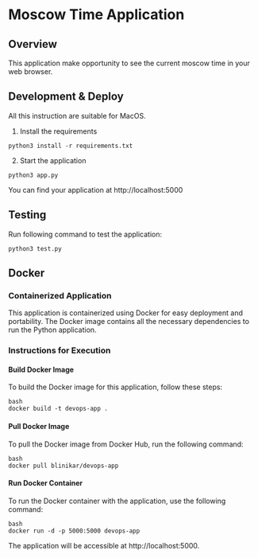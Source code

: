 # Moscow Time Application

## Overview

This application make opportunity to see the current moscow time in your web browser.

## Development & Deploy

All this instruction are suitable for MacOS.

1. Install the requirements

```
python3 install -r requirements.txt
```

2. Start the application 

```
python3 app.py
```
You can find your application at http://localhost:5000

## Testing

Run following command to test the application: 

```
python3 test.py
```

## Docker

### Containerized Application
This application is containerized using Docker for easy deployment and portability. The Docker image contains all the necessary dependencies to run the Python application.

### Instructions for Execution

#### Build Docker Image
To build the Docker image for this application, follow these steps:
```
bash
docker build -t devops-app .
```

#### Pull Docker Image
To pull the Docker image from Docker Hub, run the following command:
```
bash
docker pull blinikar/devops-app
```

#### Run Docker Container
To run the Docker container with the application, use the following command:
```
bash
docker run -d -p 5000:5000 devops-app
```

The application will be accessible at http://localhost:5000.

